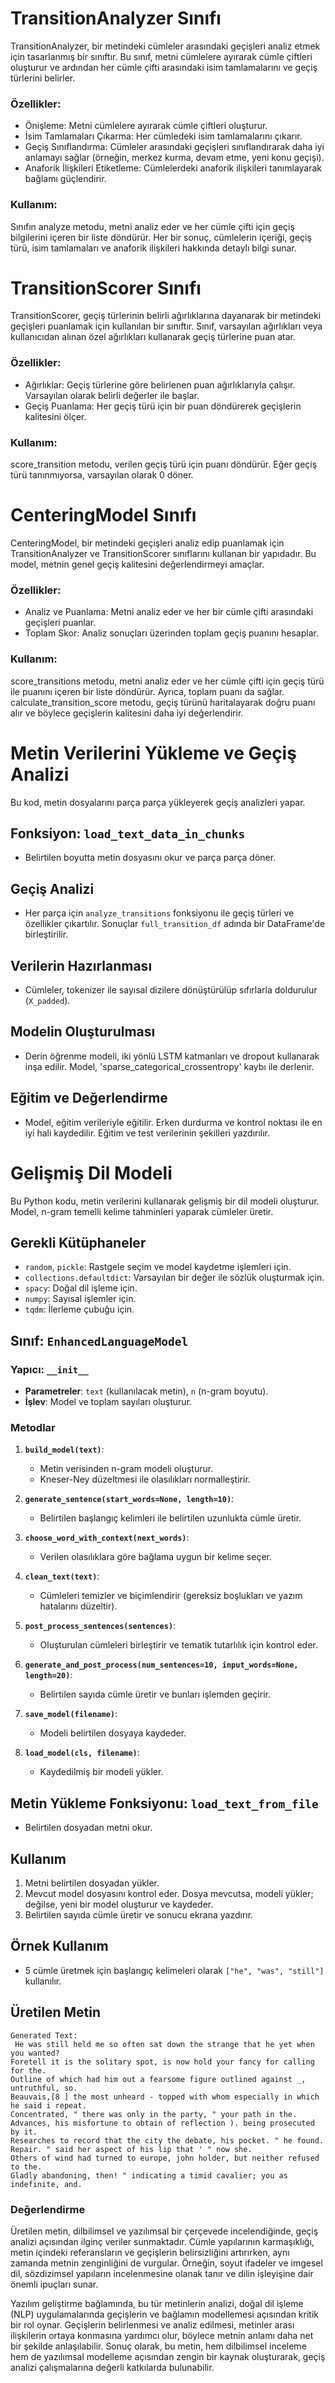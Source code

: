 # TransitionAnalyzer Sınıfı

TransitionAnalyzer, bir metindeki cümleler arasındaki geçişleri analiz etmek için tasarlanmış bir sınıftır. Bu sınıf, metni cümlelere ayırarak cümle çiftleri oluşturur ve ardından her cümle çifti arasındaki isim tamlamalarını ve geçiş türlerini belirler.

### Özellikler:
* Önişleme: Metni cümlelere ayırarak cümle çiftleri oluşturur.
* İsim Tamlamaları Çıkarma: Her cümledeki isim tamlamalarını çıkarır.
* Geçiş Sınıflandırma: Cümleler arasındaki geçişleri sınıflandırarak daha iyi anlamayı sağlar (örneğin, merkez kurma, devam etme, yeni konu geçişi).
* Anaforik İlişkileri Etiketleme: Cümlelerdeki anaforik ilişkileri tanımlayarak bağlamı güçlendirir.

### Kullanım:
Sınıfın analyze metodu, metni analiz eder ve her cümle çifti için geçiş bilgilerini içeren bir liste döndürür. Her bir sonuç, cümlelerin içeriği, geçiş türü, isim tamlamaları ve anaforik ilişkileri hakkında detaylı bilgi sunar.

# TransitionScorer Sınıfı
TransitionScorer, geçiş türlerinin belirli ağırlıklarına dayanarak bir metindeki geçişleri puanlamak için kullanılan bir sınıftır. Sınıf, varsayılan ağırlıkları veya kullanıcıdan alınan özel ağırlıkları kullanarak geçiş türlerine puan atar.

### Özellikler:
* Ağırlıklar: Geçiş türlerine göre belirlenen puan ağırlıklarıyla çalışır. Varsayılan olarak belirli değerler ile başlar.
* Geçiş Puanlama: Her geçiş türü için bir puan döndürerek geçişlerin kalitesini ölçer.

### Kullanım:
score_transition metodu, verilen geçiş türü için puanı döndürür. Eğer geçiş türü tanınmıyorsa, varsayılan olarak 0 döner.

# CenteringModel Sınıfı
CenteringModel, bir metindeki geçişleri analiz edip puanlamak için TransitionAnalyzer ve TransitionScorer sınıflarını kullanan bir yapıdadır. Bu model, metnin genel geçiş kalitesini değerlendirmeyi amaçlar.

### Özellikler:
* Analiz ve Puanlama: Metni analiz eder ve her bir cümle çifti arasındaki geçişleri puanlar.
* Toplam Skor: Analiz sonuçları üzerinden toplam geçiş puanını hesaplar.

### Kullanım:
score_transitions metodu, metni analiz eder ve her cümle çifti için geçiş türü ile puanını içeren bir liste döndürür. Ayrıca, toplam puanı da sağlar. calculate_transition_score metodu, geçiş türünü haritalayarak doğru puanı alır ve böylece geçişlerin kalitesini daha iyi değerlendirir.

# Metin Verilerini Yükleme ve Geçiş Analizi

Bu kod, metin dosyalarını parça parça yükleyerek geçiş analizleri yapar.

## Fonksiyon: `load_text_data_in_chunks`
- Belirtilen boyutta metin dosyasını okur ve parça parça döner.

## Geçiş Analizi
- Her parça için `analyze_transitions` fonksiyonu ile geçiş türleri ve özellikler çıkartılır. Sonuçlar `full_transition_df` adında bir DataFrame'de birleştirilir.

## Verilerin Hazırlanması
- Cümleler, tokenizer ile sayısal dizilere dönüştürülüp sıfırlarla doldurulur (`X_padded`).

## Modelin Oluşturulması
- Derin öğrenme modeli, iki yönlü LSTM katmanları ve dropout kullanarak inşa edilir. Model, 'sparse_categorical_crossentropy' kaybı ile derlenir.

## Eğitim ve Değerlendirme
- Model, eğitim verileriyle eğitilir. Erken durdurma ve kontrol noktası ile en iyi hali kaydedilir. Eğitim ve test verilerinin şekilleri yazdırılır.

# Gelişmiş Dil Modeli

Bu Python kodu, metin verilerini kullanarak gelişmiş bir dil modeli oluşturur. Model, n-gram temelli kelime tahminleri yaparak cümleler üretir.

## Gerekli Kütüphaneler
- `random`, `pickle`: Rastgele seçim ve model kaydetme işlemleri için.
- `collections.defaultdict`: Varsayılan bir değer ile sözlük oluşturmak için.
- `spacy`: Doğal dil işleme için.
- `numpy`: Sayısal işlemler için.
- `tqdm`: İlerleme çubuğu için.

## Sınıf: `EnhancedLanguageModel`
### Yapıcı: `__init__`
- **Parametreler**: `text` (kullanılacak metin), `n` (n-gram boyutu).
- **İşlev**: Model ve toplam sayıları oluşturur.

### Metodlar
1. **`build_model(text)`**: 
   - Metin verisinden n-gram modeli oluşturur.
   - Kneser-Ney düzeltmesi ile olasılıkları normalleştirir.

2. **`generate_sentence(start_words=None, length=10)`**:
   - Belirtilen başlangıç kelimleri ile belirtilen uzunlukta cümle üretir.

3. **`choose_word_with_context(next_words)`**:
   - Verilen olasılıklara göre bağlama uygun bir kelime seçer.

4. **`clean_text(text)`**:
   - Cümleleri temizler ve biçimlendirir (gereksiz boşlukları ve yazım hatalarını düzeltir).

5. **`post_process_sentences(sentences)`**:
   - Oluşturulan cümleleri birleştirir ve tematik tutarlılık için kontrol eder.

6. **`generate_and_post_process(num_sentences=10, input_words=None, length=20)`**:
   - Belirtilen sayıda cümle üretir ve bunları işlemden geçirir.

7. **`save_model(filename)`**:
   - Modeli belirtilen dosyaya kaydeder.

8. **`load_model(cls, filename)`**:
   - Kaydedilmiş bir modeli yükler.

## Metin Yükleme Fonksiyonu: `load_text_from_file`
- Belirtilen dosyadan metni okur.

## Kullanım
1. Metni belirtilen dosyadan yükler.
2. Mevcut model dosyasını kontrol eder. Dosya mevcutsa, modeli yükler; değilse, yeni bir model oluşturur ve kaydeder.
3. Belirtilen sayıda cümle üretir ve sonucu ekrana yazdırır.

## Örnek Kullanım
- 5 cümle üretmek için başlangıç kelimeleri olarak `["he", "was", "still"]` kullanılır.

## Üretilen Metin

```
Generated Text:
 He was still held me so often sat down the strange that he yet when you wanted? 
Foretell it is the solitary spot, is now hold your fancy for calling for the. 
Outline of which had him out a fearsome figure outlined against _, untruthful, so. 
Beauvais,[8 ] the most unheard - topped with whom especially in which he said i repeat. 
Concentrated, " there was only in the party, " your path in the. Advances, his misfortune to obtain of reflection ). being prosecuted by it. 
Researches to record that the city the debate, his pocket. " he found. 
Repair. " said her aspect of his lip that ' " now she. 
Others of wind had turned to europe, john holder, but neither refused to the. 
Gladly abandoning, then! " indicating a timid cavalier; you as indefinite, and.
```
### Değerlendirme

Üretilen metin, dilbilimsel ve yazılımsal bir çerçevede incelendiğinde, geçiş analizi açısından ilginç veriler sunmaktadır. Cümle yapılarının karmaşıklığı, metin içindeki referansların ve geçişlerin belirsizliğini artırırken, aynı zamanda metnin zenginliğini de vurgular. Örneğin, soyut ifadeler ve imgesel dil, sözdizimsel yapıların incelenmesine olanak tanır ve dilin işleyişine dair önemli ipuçları sunar.

Yazılım geliştirme bağlamında, bu tür metinlerin analizi, doğal dil işleme (NLP) uygulamalarında geçişlerin ve bağlamın modellemesi açısından kritik bir rol oynar. Geçişlerin belirlenmesi ve analiz edilmesi, metinler arası ilişkilerin ortaya konmasına yardımcı olur, böylece metnin anlamı daha net bir şekilde anlaşılabilir. Sonuç olarak, bu metin, hem dilbilimsel inceleme hem de yazılımsal modelleme açısından zengin bir kaynak oluşturarak, geçiş analizi çalışmalarına değerli katkılarda bulunabilir.


